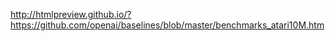 

<!--
 * @version:
 * @Author:  StevenJokess https://github.com/StevenJokess
 * @Date: 2020-11-10 21:46:26
 * @LastEditors:  StevenJokess https://github.com/StevenJokess
 * @LastEditTime: 2020-11-10 21:46:30
 * @Description:
 * @TODO::
 * @Reference:
-->
http://htmlpreview.github.io/?https://github.com/openai/baselines/blob/master/benchmarks_atari10M.htm
